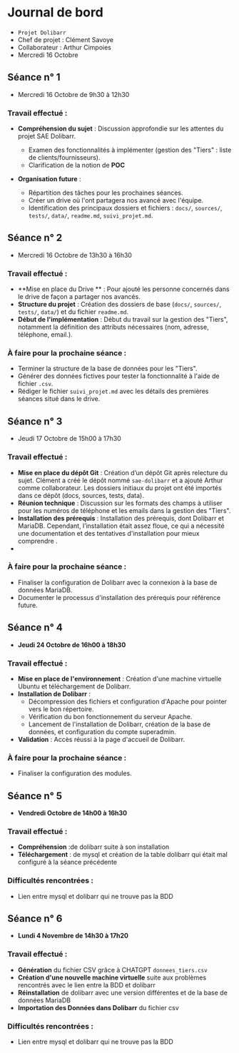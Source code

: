 ﻿
# Journal de bord

-   `Projet Dolibarr`
-  Chef de projet : Clément Savoye 
-  Collaborateur : Arthur Cimpoies
-   Mercredi 16 Octobre

## Séance n° 1
-   Mercredi 16 Octobre de 9h30 à 12h30
 ### Travail effectué :
-   **Compréhension du sujet** : Discussion approfondie sur les attentes du projet SAE Dolibarr.
    -   Examen des fonctionnalités à implémenter (gestion des "Tiers" : liste de clients/fournisseurs).
    -   Clarification de la notion de **POC** 
   
-   **Organisation future** :
    -   Répartition des tâches pour les prochaines séances.
    -   Créer un drive où l'ont partagera nos avancé avec l'équipe.
    -   Identification des principaux dossiers et fichiers : `docs/`, `sources/`, `tests/`, `data/`, `readme.md`, `suivi_projet.md`.


## Séance n° 2
-   Mercredi 16 Octobre de 13h30 à 16h30
### Travail effectué :

-   **Mise en place du Drive ** : Pour ajouté les personne concernés dans le drive de façon a partager nos avancés.
-   **Structure du projet** : Création des dossiers de base (`docs/`, `sources/`, `tests/`, `data/`) et du fichier `readme.md`.
-   **Début de l'implémentation** : Début du travail sur la gestion des "Tiers", notamment la définition des attributs nécessaires (nom, adresse, téléphone, email.).

### À faire pour la prochaine séance :

-   Terminer la structure de la base de données pour les "Tiers".
-   Générer des données fictives pour tester la fonctionnalité à l'aide de fichier `.csv`.
-   Rédiger le fichier `suivi_projet.md` avec les détails des premières séances situé dans le drive.


## Séance n° 3

-   Jeudi 17 Octobre de 15h00 à 17h30
### Travail effectué :

- **Mise en place du dépôt Git** : Création d’un dépôt Git après relecture du sujet. Clément a créé le dépôt nommé `sae-dolibarr` et a ajouté Arthur comme collaborateur. Les dossiers initiaux du projet ont été importés dans ce dépôt (docs, sources, tests, data).
-   **Réunion technique** : Discussion sur les formats des champs à utiliser pour les numéros de téléphone et les emails dans la gestion des "Tiers".
-   **Installation des prérequis** : Installation des prérequis, dont Dolibarr et MariaDB. Cependant, l’installation était assez floue, ce qui a nécessité une documentation et des tentatives d'installation pour mieux comprendre .
- 
### À faire pour la prochaine séance :

-   Finaliser la configuration de Dolibarr avec la connexion à la base de données MariaDB.
-   Documenter le processus d'installation des prérequis pour référence future.

## Séance n° 4

- **Jeudi 24 Octobre de 16h00 à 18h30**

### Travail effectué :
- **Mise en place de l'environnement** : Création d'une machine virtuelle Ubuntu et téléchargement de Dolibarr.
- **Installation de Dolibarr** :
  - Décompression des fichiers et configuration d'Apache pour pointer vers le bon répertoire.
  - Vérification du bon fonctionnement du serveur Apache.
  - Lancement de l'installation de Dolibarr, création de la base de données, et configuration du compte superadmin.
- **Validation** : Accès réussi à la page d'accueil de Dolibarr.

### À faire pour la prochaine séance :
- Finaliser la configuration des modules.

## Séance n° 5

- **Vendredi Octobre de 14h00 à 16h30**

### Travail effectué :
- **Compréhension** :de dolibarr suite à son installation
- **Téléchargement** : de mysql et création de la table dolibarr qui était mal configuré à la séance précédente


### Difficultés rencontrées :
- Lien entre mysql et dolibarr qui ne trouve pas la BDD


## Séance n° 6

- **Lundi 4 Novembre de 14h30 à 17h20**

### Travail effectué :
- **Génération** du fichier CSV grâce à CHATGPT `donnees_tiers.csv`
- **Création d'une nouvelle machine virtuelle** suite aux problèmes rencontrés avec le lien entre la BDD et dolibarr
- **Réinstallation** de dolibarr avec une version différentes et de la base de données MariaDB
- **Importation des Données dans Dolibarr** du fichier csv 

### Difficultés rencontrées :
- Lien entre mysql et dolibarr qui ne trouve pas la BDD

